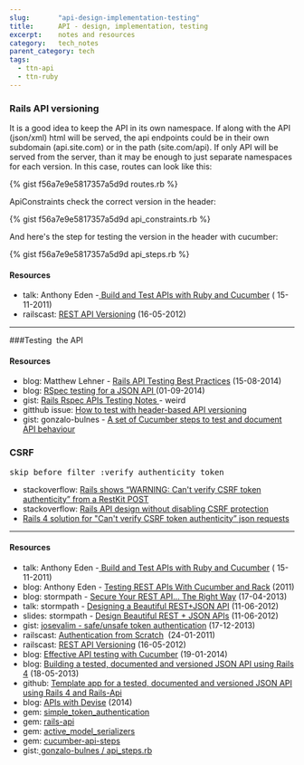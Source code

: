 ```yaml
---
slug:       "api-design-implementation-testing"
title:      API - design, implementation, testing
excerpt:    notes and resources
category:   tech_notes
parent_category: tech
tags:
  - ttn-api
  - ttn-ruby
---
```


### Rails API versioning

It is a good idea to keep the API in its own namespace. If along with the API (json/xml) html will be served, the api endpoints could be in their own subdomain (api.site.com) or in the path (site.com/api). If only API will be served from the server, than it may be enough to just separate namespaces for each version. In this case, routes can look like this:

{% gist f56a7e9e5817357a5d9d routes.rb %}

ApiConstraints check the correct version in the header:

{% gist f56a7e9e5817357a5d9d api_constraints.rb %}

And here's the step for testing the version in the header with cucumber:

{% gist f56a7e9e5817357a5d9d api_steps.rb %}

#### Resources

- talk: Anthony Eden -<a href="http://vimeo.com/30586709"> Build and Test APIs with Ruby and Cucumber</a> ( 15-11-2011)
- railscast: <a href="http://railscasts.com/episodes/350-rest-api-versioning">REST API Versioning</a> (16-05-2012)

***

###Testing  the API

#### Resources

- blog: Matthew Lehner - <a href="http://matthewlehner.net/rails-api-testing-guidelines/">Rails API Testing Best Practices</a> (15-08-2014)
- blog: <a href="http://dhartweg.roon.io/rspec-testing-for-a-json-api">RSpec testing for a JSON API </a>(01-09-2014)
- gist: <a href="https://gist.github.com/alex-zige/5795358">Rails Rspec APIs Testing Notes </a>- weird
- gitthub issue: <a href="https://github.com/intridea/grape/issues/88">How to test with header-based API versioning</a>
- gist: gonzalo-bulnes - <a href="https://gist.github.com/gonzalo-bulnes/7069339">A set of Cucumber steps to test and document API behaviour</a>


### CSRF

<pre>skip_before_filter :verify_authenticity_token</pre>

- stackoverflow: <a href="http://stackoverflow.com/questions/10167956/rails-shows-warning-cant-verify-csrf-token-authenticity-from-a-restkit-post">Rails shows “WARNING: Can't verify CSRF token authenticity” from a RestKit POST</a>
- stackoverflow: <a href="http://stackoverflow.com/questions/7600347/rails-api-design-without-disabling-csrf-protection">Rails API design without disabling CSRF protection</a>
- <a href="https://coderwall.com/p/8z7z3a">Rails 4 solution for "Can't verify CSRF token authenticity” json requests</a>

***

#### Resources

- talk: Anthony Eden -<a href="http://vimeo.com/30586709"> Build and Test APIs with Ruby and Cucumber</a> ( 15-11-2011)
- blog: Anthony Eden - <a href="http://anthonyeden.com/2013/07/10/testing-rest-apis-with-cucumber-and-rack.html">Testing REST APIs With Cucumber and Rack</a> (2011)
- blog: stormpath - <a href="https://stormpath.com/blog/secure-your-rest-api-right-way/">Secure Your REST API... The Right Way</a> (17-04-2013)
- talk: stormpath - <a href="https://www.youtube.com/watch?v=5WXYw4J4QOU">Designing a Beautiful REST+JSON API</a> (11-06-2012)
- slides: stormpath - <a href="http://www.slideshare.net/stormpath/rest-jsonapis#">Design Beautiful REST + JSON APIs</a> (11-06-2012)
- gist: <a href="https://gist.github.com/josevalim/fb706b1e933ef01e4fb6#file-2_safe_token_authentication-rb%29">josevalim - safe/unsafe token authentication</a> (17-12-2013)
- railscast: <a href="http://railscasts.com/episodes/250-authentication-from-scratch">Authentication from Scratch</a>  (24-01-2011)
- railscast: <a href="http://railscasts.com/episodes/350-rest-api-versioning">REST API Versioning</a> (16-05-2012)
- blog: <a href="http://gregbee.ch/blog/effective-api-testing-with-cucumber">Effective API testing with Cucumber</a> (19-01-2014)
- blog: <a href="http://www.emilsoman.com/blog/2013/05/18/building-a-tested/">Building a tested, documented and versioned JSON API using Rails 4</a> (18-05-2013)
- github: <a href="https://github.com/emilsoman/rails-4-api">Template app for a tested, documented and versioned JSON API using Rails 4 and Rails-Api</a>
- blog: <a href="http://www.soryy.com/blog/2014/apis-with-devise/">APIs with Devise</a> (2014)
- gem: <a href="https://github.com/gonzalo-bulnes/simple_token_authentication">simple_token_authentication</a>
- gem: <a href="https://github.com/rails-api/rails-api">rails-api</a>
- gem: <a href="https://github.com/rails-api/active_model_serializers">active_model_serializers</a>
- gem: <a href="https://github.com/jayzes/cucumber-api-steps">cucumber-api-steps</a>
- gist:<a href="https://gist.github.com/gonzalo-bulnes/7069339"> gonzalo-bulnes / api_steps.rb</a>

